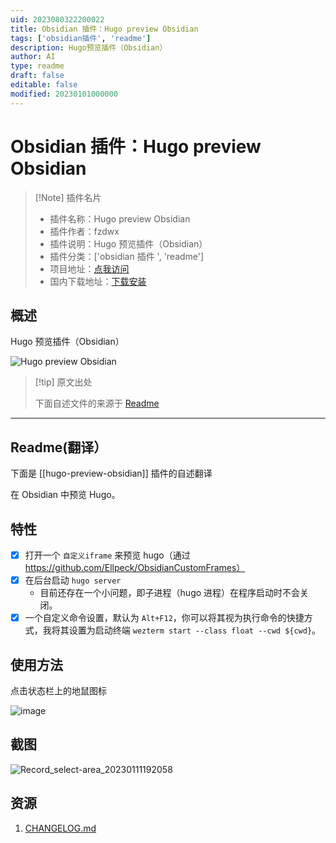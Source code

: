 ```yaml
---
uid: 2023080322200022
title: Obsidian 插件：Hugo preview Obsidian
tags: ['obsidian插件', 'readme']
description: Hugo预览插件（Obsidian）
author: AI
type: readme
draft: false
editable: false
modified: 20230101000000
---
```


# Obsidian 插件：Hugo preview Obsidian

> [!Note] 插件名片
> - 插件名称：Hugo preview Obsidian
> - 插件作者：fzdwx
> - 插件说明：Hugo 预览插件（Obsidian）
> - 插件分类：['obsidian 插件 ', 'readme']
> - 项目地址：[点我访问](https://github.com/fzdwx/hugo-preview-obsidian)
> - 国内下载地址：[下载安装](https://pkmer.cn/products/plugin/pluginMarket/?hugo-preview-obsidian)

## 概述

Hugo 预览插件（Obsidian）

![Hugo preview Obsidian](https://cdn.pkmer.cn/covers/hugo-preview-obsidian.png!pkmer)

> [!tip] 原文出处
>
>下面自述文件的来源于 [Readme](https://ghproxy.net/https://raw.githubusercontent.com/fzdwx/hugo-preview-obsidian/main/README.md)
>

---

## Readme(翻译）

下面是 [[hugo-preview-obsidian]] 插件的自述翻译

在 Obsidian 中预览 Hugo。

## 特性

- [x] 打开一个 `自定义iframe` 来预览 hugo（通过<https://github.com/Ellpeck/ObsidianCustomFrames）>
- [x] 在后台启动 `hugo server`
	- 目前还存在一个小问题，即子进程（hugo 进程）在程序启动时不会关闭。
- [x] 一个自定义命令设置，默认为 `Alt+F12`，你可以将其视为执行命令的快捷方式，我将其设置为启动终端 `wezterm start --class float --cwd ${cwd}`。

## 使用方法

点击状态栏上的地鼠图标

![image](https://user-images.githubusercontent.com/65269574/211792531-e10b9d69-f109-4f75-aff6-1a8c132f8b40.png)

## 截图

![Record_select-area_20230111192058](https://user-images.githubusercontent.com/65269574/211794013-eab76237-433d-4b9f-bc22-0bb0e4c1fe28.gif)

## 资源

1. [CHANGELOG.md](CHANGELOG.md)



